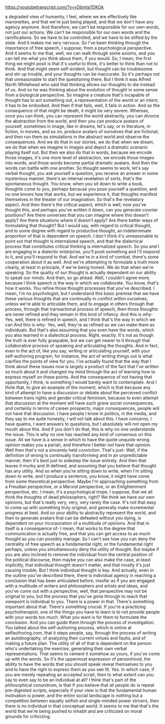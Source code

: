 https://youtubetranscript.com/?v=yDbmla7DKOk

 a degraded view of humanity, I feel, where we are effectively like marionettes, and that we're just being played, and that we don't have any agency anymore. And therefore, we can't be responsible for our own words, not just our actions. We can't be responsible for our own words and the ramifications. So we have to be controlled, and we have to be stifled by the state. And it makes me very nervous. So I've been thinking through the importance of free speech, I suppose, from a psychological perspective. And it seems to me that, well, we can walk through some axioms, and you can tell me what you think about them, if you would. So, I mean, the first thing we might posit is that it's useful to think, it's better to think than not to think. And that might seem self-evident, but thought can be troublesome and stir up trouble, and your thoughts can be inaccurate. So it's perhaps not that unreasonable to start the questioning there. But I think it was Alfred North Whitehead who said that thinking allows our thoughts to die instead of us. And so he was thinking about the evolution of thought in some sense from a biological perspective. So imagine a creature that's incapable of thought has to act something out, a representation of the world or an intent, it has to be embodied. And then if that fails, well, it fails in action. And so the consequence of that might be death, it might be very severe. Whereas, once you can think, you can represent the world abstractly, you can divorce the abstraction from the world, and then you can produce avatars of yourself, sometimes in image, like in dreams, let's say, or in literature, in fiction, in movies, and so on, produce avatars of ourselves that are fictional, and then run them as simulations in the abstract world and observe the consequences. And we do that in our stories, we do that when we dream, we do that when we imagine in images and depict a dramatic scenario playing itself out. But then we also do that in words, because we encode those images, it's one more level of abstraction, we encode those images into words, and those words become partial dramatic avatars. And then the words can battle with one another. So thought seems to work, let's say verbal thought, you ask yourself a question, you receive an answer in some mysterious manner, there's an internal revelation of sorts, that's the spontaneous thought. You know, when you sit down to write a book, thoughts come to you, perhaps because you pose yourself a question, and no one knows how that works, but we experience it, that thoughts manifest themselves in the theater of our imagination. So that's the revelatory aspect. And then there's the critical aspect, which is well, now you've thought this, and perhaps you've written it down, can you generate counter positions? Are there universes that you can imagine where this doesn't apply? Are there situations where it doesn't apply? Are there better ways of formulating that thought? But I would say, with regard to critical thought, and to some degree with regard to productive thought, an indeterminate proportion of that is dependent on speech. I don't think it's unreasonable to point out that thought is internalized speech, and that the dialectical process that constitutes critical thinking is internalized speech. So you and I are engaging in a dialectic enterprise, you'll posit something and I'll respond to it, and you'll respond to that. And we're in a kind of combat, there's some cooperation about it as well. And we're attempting to formulate a truth more clearly, at least in principle, if we're being honest. We do that when we're speaking. So the quality of our thought is actually dependent on our ability to speak our minds. And then, so go ahead. Well, I couldn't agree more, because I think speech is the way in which we collaborate. You know, that's how it works. You refine those thought processes that you've described. I mean, I'm no psychologist, but I understand this basic premise that we have these various thoughts that are continually in conflict within ourselves, unless we're able to articulate them, and to engage in others through that process, through that transactional process of speech, then those thoughts are never refined and they remain in this kind of infancy. And this is why- Yes, well, there is refined in speech, and I think that's the way in which we can And this is why- Yes, well, they're as refined as we can make them as individuals. But that's also assuming that you even have the words, which you also learned in a dialectical process. Right, exactly. It's not as though the truth is ever fully graspable, but we can get nearer to it through that collaborative process of speaking and articulating the thoughts. And in fact, even in the act of, like you say, writing or articulating yourself, with your self-authoring program, for instance, the act of writing things out is what clarifies the points of view for you. I've actually found that the way that I think about these issues now is largely a product of the fact that I've written so much about it and changed my mind through the act of learning how to express myself on these points. And the consequence of not having that opportunity, I think, is something I would barely want to contemplate. And I think that, to give an example of the moment, which is that because any kind of attempt to have a discussion or debate about the perceived conflict between trans rights and gender critical feminism, because to even attempt that discussion at the moment will have such grave social consequences, and certainly in terms of career prospects, major consequences, people will not have that discussion. I have people I know in politics, in the media, and they say to me quite honestly, I will not talk about this. I have concerns, I have qualms, I want answers to questions, but I absolutely will not open my mouth about this. And if you don't do that, this is why no one understands the issue. This is why no one has reached any kind of consensus on this issue. All we have is a sense in which to have the quote unquote wrong opinion makes you a pariah, and therefore I better not have that opinion. Well then that's not a sincerely held conviction. That's just- Well, if the definition of wrong is continually transforming and in an unpredictable manner, then it's best just to sidestep the issue entirely. And then that leaves it murky and ill-defined, and assuming that you believe that thought has any utility. And so when you're sitting down to write, when I'm sitting down to write, and I produce a sentence, you know, it might have come from some theoretical perspective. Maybe I'm approaching something from a Freudian perspective, or a Marxist perspective, or an Enlightenment perspective, etc. I mean, it's a psychological trope, I suppose, that we all think the thoughts of dead philosophers, right? We think we have our own opinions, but that's really very, very, very rarely the case. It's not that easy to come up with something truly original, and generally make incremental progress at best. And so your ability to abstractly represent the world, and then to generate avatars that can be defeated without you dying, is dependent on your incorporation of a multitude of opinions. And that in itself is a consequence of- I mean, that works to the degree that communication is actually free, and that you can get access to as much thought as you can possibly manage. So I can't see how you can deny the centrality of free speech as a fundamental right, or the fundamental right perhaps, unless you simultaneously deny the utility of thought. But maybe if you are also inclined to remove the individual from the central position of the political discourse, then maybe you can also make the case, at least implicitly, that individual thought doesn't matter, and that mostly it's just causing trouble. But I think individual thought is key. And actually, even in the outline you've described there, there is individual agency in reaching a conclusion that has been articulated before, insofar as if you are engaged with a multitude of writers and philosophers and artists and ideas, and you've come out with a perspective, well, that perspective may not be original to you, but the process that you've gone through to reach that viewpoint is individual to you. There is a power in that. There's something important about that. There's something crucial. If you're a practicing psychotherapist, one of the things you have to learn is to not provide people with your words too much. What you want is for them to formulate the conclusion. And you can guide them through the process of investigation. You talked about the self-authoring process, which is online at selfauthoring.com, that it steps people, say, through the process of writing an autobiography, of analyzing their current virtues and faults, and of making a future plan. The utility of all of that is dependent on the person who's undertaking the exercise, generating their own verbal representations. That seems to cement it somehow as yours, if you've come up with the words. So it's the uppermost expression of personhood, the ability to have the words that you should speak reveal themselves to you and to have the right to express them as you see fit. Yes. In which case, if you are merely repeating an accepted script, then to what extent can you say to even say to be an individual at all? I think that's part of the philosophical conundrum, is that if you believe that all people do is repeat pre-digested scripts, especially if your view is that the fundamental human motivation is power, and the entire social landscape is nothing but a competition between equally selfish and single-minded power strivers, then there is no individual in that conceptual world. It seems to me that that's the world that we're being pushed to inhabit and are criticized on moral grounds for criticizing.
